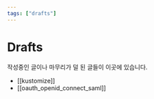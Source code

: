 ```yaml
---
tags: ["drafts"]
---
```


# Drafts

작성중인 글이나 마무리가 덜 된 글들이 이곳에 있습니다.

- [[kustomize]]
- [[oauth_openid_connect_saml]]

<TagLinks />
